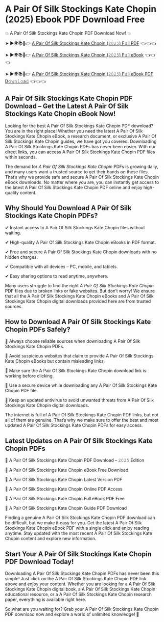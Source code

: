 # A Pair Of Silk Stockings Kate Chopin (2025) Ebook PDF Download Free

💥 A Pair Of Silk Stockings Kate Chopin PDF Download Now! 💥

➤ ►🌍📚📱👉 [A Pair Of Silk Stockings Kate Chopin (𝟸𝟶𝟸𝟻) F𝚞ll PDF](https://getpdf.xyz/a-pair-of-silk-stockings-kate-chopin) 👈👈👈


➤ ►🌍📚📱👉 [A Pair Of Silk Stockings Kate Chopin (𝟸𝟶𝟸𝟻) F𝚞ll eBook](https://getpdf.xyz/a-pair-of-silk-stockings-kate-chopin) 👈👈👈


➤ ►🌍📚📱👉 [A Pair Of Silk Stockings Kate Chopin (𝟸𝟶𝟸𝟻) F𝚞ll eBook PDF D𝚘𝚠𝚗𝚕𝚘a𝚍](https://getpdf.xyz/a-pair-of-silk-stockings-kate-chopin) 👈👈👈


## A Pair Of Silk Stockings Kate Chopin PDF Download – Get the Latest A Pair Of Silk Stockings Kate Chopin eBook Now!

Looking for the best A Pair Of Silk Stockings Kate Chopin PDF download? You are in the right place! Whether you need the latest A Pair Of Silk Stockings Kate Chopin eBook, a research document, or exclusive A Pair Of Silk Stockings Kate Chopin guides, we have got you covered. Downloading A Pair Of Silk Stockings Kate Chopin PDFs has never been easier. With our direct links, you can access A Pair Of Silk Stockings Kate Chopin PDF files within seconds.

The demand for *A Pair Of Silk Stockings Kate Chopin* PDFs is growing daily, and many users want a trusted source to get their hands on these files. That’s why we provide safe and secure A Pair Of Silk Stockings Kate Chopin eBook downloads. No matter where you are, you can instantly get access to the latest A Pair Of Silk Stockings Kate Chopin PDF online and enjoy high-quality content.

## Why Should You Download A Pair Of Silk Stockings Kate Chopin PDFs?

✔ Instant access to A Pair Of Silk Stockings Kate Chopin files without waiting.

✔ High-quality A Pair Of Silk Stockings Kate Chopin eBooks in PDF format.

✔ Free and secure A Pair Of Silk Stockings Kate Chopin downloads with no hidden charges.

✔ Compatible with all devices – PC, mobile, and tablets.

✔ Easy sharing options to read anytime, anywhere.

Many users struggle to find the right *A Pair Of Silk Stockings Kate Chopin* PDF files due to broken links or fake websites. But don’t worry! We ensure that all the A Pair Of Silk Stockings Kate Chopin eBooks and A Pair Of Silk Stockings Kate Chopin digital downloads provided here are from trusted sources.

## How to Download A Pair Of Silk Stockings Kate Chopin PDFs Safely?

📌 Always choose reliable sources when downloading A Pair Of Silk Stockings Kate Chopin PDFs.

📌 Avoid suspicious websites that claim to provide A Pair Of Silk Stockings Kate Chopin eBooks but contain misleading links.

📌 Make sure the A Pair Of Silk Stockings Kate Chopin download link is working before clicking.

📌 Use a secure device while downloading any A Pair Of Silk Stockings Kate Chopin PDF file.

📌 Keep an updated antivirus to avoid unwanted threats from A Pair Of Silk Stockings Kate Chopin digital downloads.

The internet is full of A Pair Of Silk Stockings Kate Chopin PDF links, but not all of them are genuine. That’s why we make sure to offer the best and most updated A Pair Of Silk Stockings Kate Chopin PDFs for easy access.

## Latest Updates on A Pair Of Silk Stockings Kate Chopin PDFs

🔹 A Pair Of Silk Stockings Kate Chopin PDF Download – 𝟸𝟶𝟸𝟻 Edition

🔹 A Pair Of Silk Stockings Kate Chopin eBook Free Download

🔹 A Pair Of Silk Stockings Kate Chopin Latest Version PDF

🔹 A Pair Of Silk Stockings Kate Chopin Online PDF Access

🔹 A Pair Of Silk Stockings Kate Chopin Full eBook PDF Free

🔹 A Pair Of Silk Stockings Kate Chopin Guide PDF Download

Finding a genuine A Pair Of Silk Stockings Kate Chopin PDF download can be difficult, but we make it easy for you. Get the latest A Pair Of Silk Stockings Kate Chopin eBook PDF with a single click and enjoy reading anytime. Stay updated with the most recent A Pair Of Silk Stockings Kate Chopin content and explore new information.

## Start Your A Pair Of Silk Stockings Kate Chopin PDF Download Today!

Downloading A Pair Of Silk Stockings Kate Chopin PDFs has never been this simple! Just click on the A Pair Of Silk Stockings Kate Chopin PDF link above and enjoy your content. Whether you are looking for a A Pair Of Silk Stockings Kate Chopin digital book, a A Pair Of Silk Stockings Kate Chopin educational resource, or a A Pair Of Silk Stockings Kate Chopin research paper, everything is available right here.

So what are you waiting for? Grab your A Pair Of Silk Stockings Kate Chopin PDF download now and explore a world of unlimited knowledge! 🚀